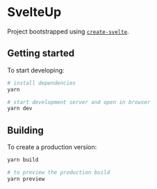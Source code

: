 # SvelteUp

Project bootstrapped using [`create-svelte`](https://github.com/sveltejs/kit/tree/master/packages/create-svelte).

## Getting started

To start developing:

```bash
# install dependencies
yarn

# start development server and open in browser
yarn dev
```

## Building

To create a production version:

```bash
yarn build

# to preview the production build
yarn preview
```
